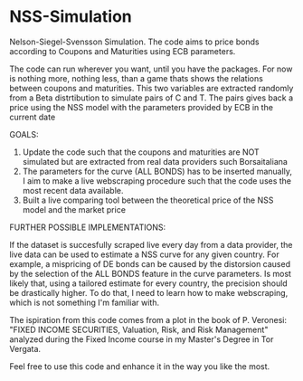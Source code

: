 # NSS-Simulation
Nelson-Siegel-Svensson Simulation. The code aims to price bonds according to Coupons and Maturities using ECB parameters.


The code can run wherever you want, until you have the packages.
For now is nothing more, nothing less, than a game thats shows the relations between coupons and maturities.
This two variables are extracted randomly from a Beta distrtibution to simulate pairs of C and T. The pairs gives back a price using the NSS model with the parameters provided by ECB in the current date



GOALS:

1) Update the code such that the coupons and maturities are NOT simulated but are extracted from real data providers such Borsaitaliana
2) The parameters for the curve (ALL BONDS) has to be inserted manually, I aim to make a live webscraping procedure such that the code uses the most recent data available.
3) Built a live comparing tool between the theoretical price of the NSS model and the market price

   

FURTHER POSSIBLE IMPLEMENTATIONS:

If the dataset is succesfully scraped live every day from a data provider, the live data can be used to estimate a NSS curve for any given country. 
For example, a mispricing of DE bonds can be caused by the distorsion caused by the selection of the ALL BONDS feature in the curve parameters. Is most likely that, using 
a tailored estimate for every country, the precision should be drastically higher. To do that, I need to learn how to make webscraping, which is not something I'm familiar with.


The ispiration from this code comes from a plot in the book of P. Veronesi: "FIXED INCOME SECURITIES, Valuation, Risk, and Risk Management" analyzed during the Fixed Income course in my Master's Degree in Tor Vergata.

Feel free to use this code and enhance it in the way you like the most.

